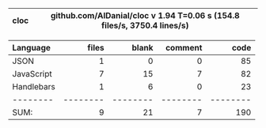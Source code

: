 cloc|github.com/AlDanial/cloc v 1.94  T=0.06 s (154.8 files/s, 3750.4 lines/s)
--- | ---

Language|files|blank|comment|code
:-------|-------:|-------:|-------:|-------:
JSON|1|0|0|85
JavaScript|7|15|7|82
Handlebars|1|6|0|23
--------|--------|--------|--------|--------
SUM:|9|21|7|190
